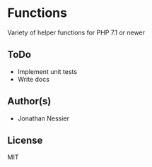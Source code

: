# Functions
Variety of helper functions for PHP 7.1 or newer

## ToDo
* Implement unit tests
* Write docs

## Author(s)
* Jonathan Nessier

## License
MIT

